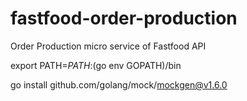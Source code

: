 # fastfood-order-production
Order Production micro service of Fastfood API

export PATH=$PATH:$(go env GOPATH)/bin 

go install github.com/golang/mock/mockgen@v1.6.0